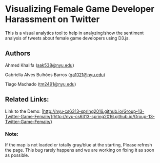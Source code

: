 # Visualizing Female Game Developer Harassment on Twitter
This is a visual analytics tool to help in analyzing/show the sentiment analysis of tweets about female game developers using D3.js.

## Authors
Ahmed Khalifa ([aak538@nyu.edu](mailto:aak538@nyu.edu))

Gabriella Alves Bulhões Barros ([ga1021@nyu.edu](mailto:ga1021@nyu.edu))

Tiago Machado ([tm2491@nyu.edu](mailto:tm2491@nyu.edu))

## Related Links:
Link to the Demo: [http://nyu-cs6313-spring2016.github.io/Group-13-Twitter-Game-Female/](http://nyu-cs6313-spring2016.github.io/Group-13-Twitter-Game-Female/)





### Note:
If the map is not loaded or totally gray/blue at the starting, Please refresh the page. This bug rarely happens and we are working on fixing it as soon as possible.